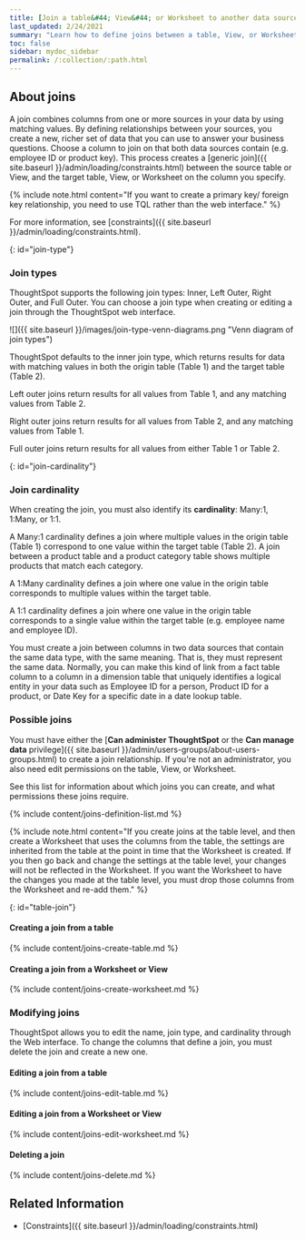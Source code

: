 ```yaml
---
title: [Join a table&#44; View&#44; or Worksheet to another data source]
last_updated: 2/24/2021
summary: "Learn how to define joins between a table, View, or Worksheet and another table, View, or Worksheet"
toc: false
sidebar: mydoc_sidebar
permalink: /:collection/:path.html
---
```


## About joins

A join combines columns from one or more sources in your data by using matching values. By defining relationships between your sources, you create a new, richer set of data that you can use to answer your business questions. Choose a column to join on that both data sources contain (e.g. employee ID or product key). This process creates a [generic join]({{ site.baseurl }}/admin/loading/constraints.html) between the source table or View, and the target table, View, or Worksheet on the column you specify.

{% include note.html content="If you want to create a primary key/ foreign key relationship, you need to use TQL rather than the web interface." %}

For more information, see [constraints]({{ site.baseurl }}/admin/loading/constraints.html).

{: id="join-type"}
### Join types

ThoughtSpot supports the following join types: Inner, Left Outer, Right Outer, and Full Outer. You can choose a join type when creating or editing a join through the ThoughtSpot web interface.

![]({{ site.baseurl }}/images/join-type-venn-diagrams.png "Venn diagram of join types")

ThoughtSpot defaults to the inner join type, which returns results for data with matching values in both the origin table (Table 1) and the target table (Table 2).

Left outer joins return results for all values from Table 1, and any matching values from Table 2.

Right outer joins return results for all values from Table 2, and any matching values from Table 1.

Full outer joins return results for all values from either Table 1 or Table 2.

{: id="join-cardinality"}
### Join cardinality

When creating the join, you must also identify its **cardinality**: Many:1, 1:Many, or 1:1.

A Many:1 cardinality defines a join where multiple values in the origin table (Table 1) correspond to one value within the target table (Table 2). A join between a product table and a product category table shows multiple products that match each category.

A 1:Many cardinality defines a join where one value in the origin table corresponds to multiple values within the target table.

A 1:1 cardinality defines a join where one value in the origin table corresponds to a single value within the target table (e.g. employee name and employee ID).

You must create a join between columns in two data sources that contain the same data type, with the same meaning. That is, they must represent the same data. Normally, you can make this kind of link from a fact table column to a column in a dimension table that uniquely identifies a logical entity in your data such as Employee ID for a person, Product ID for a product, or Date Key for a specific date in a date lookup table.


### Possible joins

You must have either the [**Can administer ThoughtSpot** or the **Can manage data** privilege]({{ site.baseurl }}/admin/users-groups/about-users-groups.html) to create a join relationship. If you're not an administrator, you also need edit permissions on the table, View, or Worksheet.

See this list for information about which joins you can create, and what permissions these joins require.

{% include content/joins-definition-list.md %}

{% include note.html content="If you create joins at the table level, and then create a Worksheet that uses the columns from the table, the settings are inherited from the table at the point in time that the Worksheet is created. If you then go back and change the settings at the table level, your changes will not be reflected in the Worksheet. If you want the Worksheet to have the changes you made at the table level, you must drop those columns from the Worksheet and re-add them." %}

{: id="table-join"}
#### Creating a join from a table

{% include content/joins-create-table.md %}

#### Creating a join from a Worksheet or View

{% include content/joins-create-worksheet.md %}

### Modifying joins

ThoughtSpot allows you to edit the name, join type, and cardinality through the Web interface. To change the columns that define a join, you must delete the join and create a new one.

#### Editing a join from a table

{% include content/joins-edit-table.md %}

#### Editing a join from a Worksheet or View

{% include content/joins-edit-worksheet.md %}

#### Deleting a join

{% include content/joins-delete.md %}

## Related Information
-   [Constraints]({{ site.baseurl }}/admin/loading/constraints.html)
